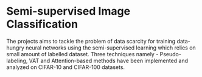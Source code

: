 # Semi-supervised Image Classification

The projects aims to tackle the problem of data scarcity for training data-hungry neural networks using the semi-supervised learning which relies on small amount of labelled dataset. Three techniques namely - Pseudo-labeling, VAT and Attention-based methods have been implemented and analyzed on CIFAR-10 and CIFAR-100 datasets.
